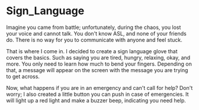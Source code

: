 # Sign_Language

Imagine you came from battle; unfortunately, during the chaos, you lost your voice and cannot talk. You don't know ASL, and none of your friends do. There is no way for you to communicate with anyone and feel stuck. 

That is where I come in. I decided to create a sign language glove that covers the basics. Such as saying you are tired, hungry, relaxing, okay, and more. You only need to learn how much to bend your fingers. Depending on that, a message will appear on the screen with the message you are trying to get across. 

Now, what happens if you are in an emergency and can't call for help? Don't worry; I also created a little button you can push in case of emergencies. It will light up a red light and make a buzzer beep, indicating you need help.
